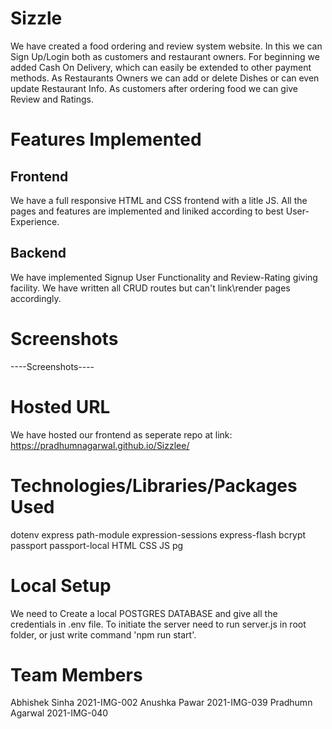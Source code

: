 # Sizzle

We have created a food ordering and review system website.
In this we can Sign Up/Login both as customers and restaurant owners.
For beginning we added Cash On Delivery, which can easily be extended to other payment methods.
As Restaurants Owners we can add or delete Dishes or can even update Restaurant Info.
As customers after ordering food we can give Review and Ratings.

# Features Implemented

## Frontend

We have a full responsive HTML and CSS frontend with a litle JS.
All the pages and features are implemented and liniked according to best User-Experience.

## Backend

We have implemented Signup User Functionality and Review-Rating giving facility.
We have written all CRUD routes but can't link\render pages accordingly.

# Screenshots

----Screenshots----


# Hosted URL

We have hosted our frontend as seperate repo at link:
https://pradhumnagarwal.github.io/Sizzlee/

# Technologies/Libraries/Packages Used

dotenv
express
path-module
expression-sessions
express-flash
bcrypt
passport
passport-local
HTML
CSS
JS
pg

# Local Setup

We need to Create a local POSTGRES DATABASE and give all the credentials in .env file.
To initiate the server need to run server.js in root folder, or just write command 'npm run start'.

# Team Members

Abhishek Sinha 2021-IMG-002
Anushka Pawar 2021-IMG-039
Pradhumn Agarwal 2021-IMG-040
